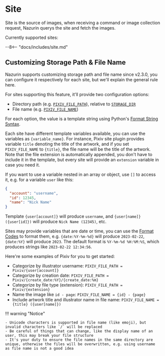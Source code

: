 # Site

Site is the source of images, when receiving a command or image collection request, Nazurin querys the site and fetch the images.

Currently supported sites:

--8<-- "docs/includes/site.md"

## Customizing Storage Path & File Name

Nazurin supports customizing storage path and file name since v2.3.0, you can configure it respectively for each site, but we'll explain the general rule here.

For sites supporting this feature, it'll provide two configuration options:

- Directory path (e.g. [`PIXIV_FILE_PATH`](pixiv/#pixiv_file_path)), relative to [`STORAGE_DIR`](../getting-started/configuration/#storage_dir)
- File name (e.g. [`PIXIV_FILE_NAME`](pixiv/#pixiv_file_name))

For each option, the value is a template string using Python's [Format String Syntax](https://docs.python.org/3/library/string.html#format-string-syntax).

Each site have different template variables available, you can use the variables as `{variable_name}`. For instance, Pixiv site plugin provides variable `title` denoting the title of the artwork, and if you set `PIXIV_FILE_NAME` to `{title}`, the file name will be the title of the artwork. Note that the file extension is automatically appended, you don't have to include it in the template, but every site will provide an `extension` variable in case you need it.

If you want to use a variable nested in an array or object, use `[]` to access it, e.g. for a variable `user` like this:

```json
{
  "account": "username",
  "id": 12345,
  "name": "Nick Name"
}
```

Template `{user[account]}` will produce `username`, and `{user[name]} ({user[id]})` will produce `Nick Name (12345)`, etc.

Sites may provide variables that are date or time, you can use the [Format Codes](https://docs.python.org/3/library/datetime.html#strftime-and-strptime-format-codes) to format them, e.g. `{date:%Y-%m-%d}` will produce `2023-02-22`, `{date:%Y}` will produce `2023`. The default format is `%Y-%m-%d %H:%M:%S`, which produces strings like `2023-02-22 12:34:56`.

Here're some examples of Pixiv for you to get started:

- Categorize by illustrator username: `PIXIV_FILE_PATH = Pixiv/{user[account]}`
- Categorize by creation date: `PIXIV_FILE_PATH = Pixiv/{create_date:%Y}/{create_date:%m}`
- Categorize by file type (extension): `PIXIV_FILE_PATH = Pixiv/{extension}`
- Name the image like `id - page`: `PIXIV_FILE_NAME = {id} - {page}`
- Include artwork title and illustrator name in file name: `PIXIV_FILE_NAME = {title} ({user[name]})`

!!! warning "Notice"

    - Unicode characters is supported in file name (like emoji), but invalid characters like `/` will be replaced
    - Be careful of things that can change, like the display name of an user, this may break your file structure
    - It's your duty to ensure the file names in the same directory are unique, otherwise the files will be overwritten, e.g. using username as file name is not a good idea
